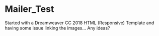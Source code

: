 # Mailer_Test

 Started with a Dreamweaver CC 2018 HTML (Responsive) Template and having some issue linking the images... Any ideas?
